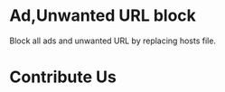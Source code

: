 # Ad,Unwanted URL block

Block all ads and unwanted URL by replacing hosts file.



# Contribute Us
